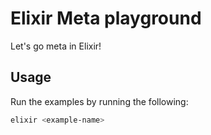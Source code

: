 # Elixir Meta playground

Let's go meta in Elixir!

## Usage

Run the examples by running the following:

``` bash
elixir <example-name>
```
